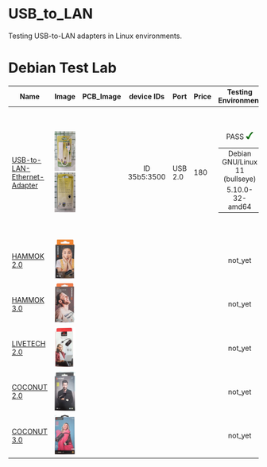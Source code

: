 # USB_to_LAN
Testing USB-to-LAN adapters in Linux environments.





# Debian Test Lab

| Name | Image | PCB_Image | device IDs | Port | Price | Testing Environment |  Info  |
| --- |  --- | :---: | :---: | --- |  --- | :---: | :---: |
| [USB-to-LAN-Ethernet-Adapter](https://ltonlinestore.com/USB-to-LAN-Ethernet-Adapter-p96192804) | <p align="center"><img src="src/USB_LAN_2_F.jpg" height="80"><img src="src/USB_LAN_2_B.jpg" height="80"></p>|   | ID 35b5:3500 |  USB 2.0 | 180  | <table border="0"><tr><td>Debian GNU/Linux 11 (bullseye)</td></tr><tr><td>5.10.0-32-amd64</td><tr><p align="center"> PASS <img src="src/Yes_check.svg" height="15"></tr></table>  | <table border="0"><tr><td>Type : USB Adapter</td></tr><tr><td>Bus Interface : Universal Serial Bus (USB2.0/1.1)</td></tr><tr><td>Transfer Rate : USB 1.1/2.0 data transfer rate - 12 / 480 Mbps and LAN data transfer rate - 10 / 100 Mbps</td></tr><tr><td>Half/Full duplex 10/100 Mbps operation</td></tr><tr><td>OS Support: Windows98/Me/2000/XP</td></tr></table> |
| [HAMMOK 2.0]() |<img src="src/HAMMOK_2.png" height="80">  |   |   |  |    |  not_yet  |    |
| [HAMMOK 3.0]() |<img src="src/HAMMOK_3.png" height="80">  |   |   |  |    |  not_yet  |    |
| [LIVETECH 2.0]() |<img src="src/LIVETECH_2.png" height="80">  |   |   |  |    |  not_yet  |    |
| [COCONUT 2.0]() |<img src="src/COCONUT_2.png" height="80">  |   |   |  |    |  not_yet  |    |
| [COCONUT 3.0]() |<img src="src/COCONUT_3.png" height="80">  |   |   |  |    |  not_yet  |    |




